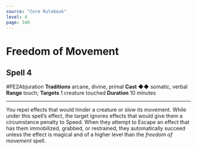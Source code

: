 ```yaml
---
source: "Core Rulebook"
level: 4
page: 340
---
```


# Freedom of Movement
## Spell 4
#PE2Abjuration 
**Traditions** arcane, divine, primal
**Cast** ◆◆ somatic, verbal
**Range** touch; **Targets** 1 creature touched
**Duration** 10 minutes

-----
You repel effects that would hinder a creature or slow its movement. While under this spell’s effect, the target ignores effects that would give them a circumstance penalty to Speed. When they attempt to Escape an effect that has them immobilized, grabbed, or restrained, they automatically succeed unless the effect is magical and of a higher level than the *freedom of movement* spell.